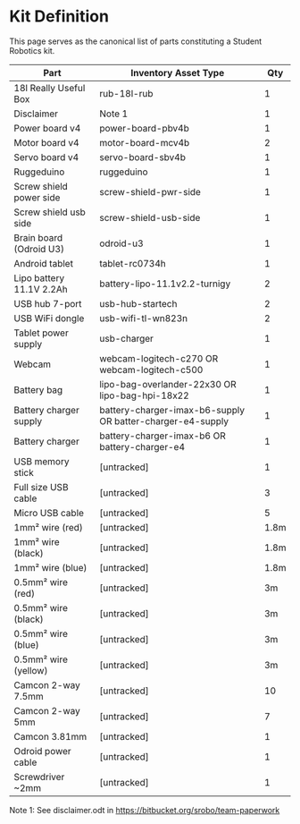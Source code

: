 # Kit Definition

This page serves as the canonical list of parts constituting a Student Robotics kit.

Part                     | Inventory Asset Type  | Qty |
-------------------------|-----------------------|-----|
18l Really Useful Box    | rub-18l-rub           | 1   |
Disclaimer               | Note 1                | 1   |
Power board v4           | power-board-pbv4b     | 1   |
Motor board v4           | motor-board-mcv4b     | 2   |
Servo board v4           | servo-board-sbv4b     | 1   |
Ruggeduino               | ruggeduino            | 1   |
Screw shield power side  | screw-shield-pwr-side | 1 |
Screw shield usb side    | screw-shield-usb-side | 1 |
Brain board (Odroid U3)  | odroid-u3             | 1   |
Android tablet           | tablet-rc0734h        | 1   |
Lipo battery 11.1V 2.2Ah | battery-lipo-11.1v2.2-turnigy | 2 |
USB hub 7-port           | usb-hub-startech      | 2   |
USB WiFi dongle          | usb-wifi-tl-wn823n    | 2   |
Tablet power supply      | usb-charger           | 1   |
Webcam                   | webcam-logitech-c270 OR webcam-logitech-c500 | 1 |
Battery bag              | lipo-bag-overlander-22x30 OR lipo-bag-hpi-18x22 | 1 |
Battery charger supply   | battery-charger-imax-b6-supply OR batter-charger-e4-supply | 1 |
Battery charger          | battery-charger-imax-b6 OR battery-charger-e4 | 1 |
USB memory stick         | [untracked]           | 1   |
Full size USB cable      | [untracked]           | 3   |
Micro USB cable          | [untracked]           | 5   |
1mm² wire (red)          | [untracked]           | 1.8m |
1mm² wire (black)        | [untracked]           | 1.8m |
1mm² wire (blue)         | [untracked]           | 1.8m |
0.5mm² wire (red)        | [untracked]           | 3m  |
0.5mm² wire (black)      | [untracked]           | 3m  |
0.5mm² wire (blue)       | [untracked]           | 3m  |
0.5mm² wire (yellow)     | [untracked]           | 3m  |
Camcon 2-way 7.5mm       | [untracked]           | 10  |
Camcon 2-way 5mm         | [untracked]           | 7   |
Camcon 3.81mm            | [untracked]           | 1   |
Odroid power cable       | [untracked]           | 1   |
Screwdriver ~2mm         | [untracked]           | 1   |

Note 1: See disclaimer.odt in https://bitbucket.org/srobo/team-paperwork